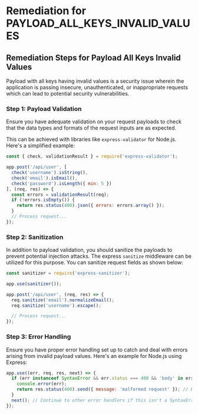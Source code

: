 # Remediation for PAYLOAD_ALL_KEYS_INVALID_VALUES

## Remediation Steps for Payload All Keys Invalid Values
Payload with all keys having invalid values is a security issue wherein the application is passing insecure, unauthenticated, or inappropriate requests which can lead to potential security vulnerabilities.

### Step 1: Payload Validation
Ensure you have adequate validation on your request payloads to check that the data types and formats of the request inputs are as expected. 

This can be achieved with libraries like `express-validator` for Node.js. Here's a simplified example:
```javascript
const { check, validationResult } = require('express-validator');

app.post('/api/user', [
  check('username').isString(),
  check('email').isEmail(),
  check('password').isLength({ min: 5 })
], (req, res) => {
  const errors = validationResult(req);
  if (!errors.isEmpty()) {
    return res.status(400).json({ errors: errors.array() });
  }
  // Process request...
});
```
### Step 2: Sanitization
In addition to payload validation, you should sanitize the payloads to prevent potential injection attacks. The express `sanitize` middleware can be utilized for this purpose. You can sanitize request fields as shown below:

```javascript
const sanitizer = require('express-sanitizer');

app.use(sanitizer());

app.post('/api/user', (req, res) => {
  req.sanitize('email').normalizeEmail();
  req.sanitize('username').escape();

  // Process request...
});
```

### Step 3: Error Handling
Ensure you have proper error handling set up to catch and deal with errors arising from invalid payload values. Here's an example for Node.js using Express:

```javascript
app.use((err, req, res, next) => {
  if (err instanceof SyntaxError && err.status === 400 && 'body' in err) {
    console.error(err);
    return res.status(400).send({ message: 'malformed request' }); // Bad request
  }
  next(); // Continue to other error handlers if this isn't a SyntaxError
});
```